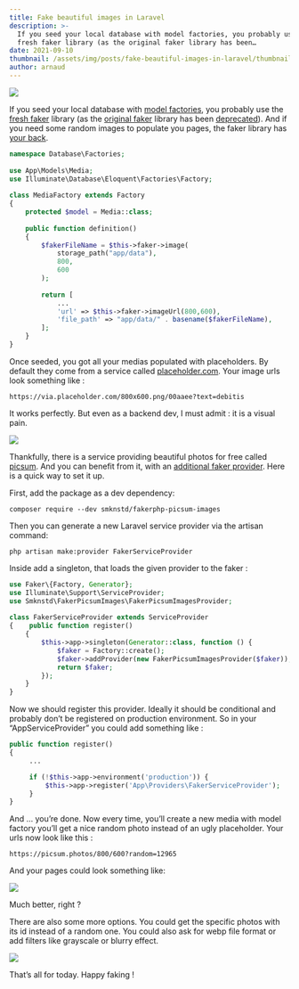 ```yaml
---
title: Fake beautiful images in Laravel
description: >-
  If you seed your local database with model factories, you probably use the
  fresh faker library (as the original faker library has been…
date: 2021-09-10
thumbnail: /assets/img/posts/fake-beautiful-images-in-laravel/thumbnail.jpg
author: arnaud
---
```


![](/assets/img/posts/fake-beautiful-images-in-laravel/thumbnail.jpg)

If you seed your local database with [model factories](https://laravel.com/docs/8.x/database-testing#defining-model-factories), you probably use the [fresh faker](https://github.com/fakerphp/faker) library (as the [original faker](https://github.com/fzaninotto/Faker) library has been [deprecated](https://marmelab.com/blog/2020/10/21/sunsetting-faker.html)). And if you need some random images to populate you pages, the faker library has [your back](https://fakerphp.github.io/formatters/image/).

```php
namespace Database\Factories;  
  
use App\Models\Media;  
use Illuminate\Database\Eloquent\Factories\Factory;  
  
class MediaFactory extends Factory  
{  
    protected $model = Media::class;  
  
    public function definition()  
    {  
        $fakerFileName = $this->faker->image(  
            storage_path("app/data"),  
            800,  
            600  
        );  
  
        return [  
            ...  
            'url' => $this->faker->imageUrl(800,600),  
            'file_path' => "app/data/" . basename($fakerFileName),  
        ];  
    }  
}
```

Once seeded, you got all your medias populated with placeholders. By default they come from a service called [placeholder.com](https://placeholder.com/). Your image urls look something like :

```
https://via.placeholder.com/800x600.png/00aaee?text=debitis
```

It works perfectly. But even as a backend dev, I must admit : it is a visual pain.

![](/assets/img/posts/fake-beautiful-images-in-laravel/placeholders.png)

Thankfully, there is a service providing beautiful photos for free called [picsum](https://picsum.photos). And you can benefit from it, with an [additional faker provider](https://github.com/smknstd/fakerphp-picsum-images). Here is a quick way to set it up.

First, add the package as a dev dependency:

```
composer require --dev smknstd/fakerphp-picsum-images
```

Then you can generate a new Laravel service provider via the artisan command:

```
php artisan make:provider FakerServiceProvider
```

Inside add a singleton, that loads the given provider to the faker :

```php
use Faker\{Factory, Generator};  
use Illuminate\Support\ServiceProvider;  
use Smknstd\FakerPicsumImages\FakerPicsumImagesProvider;  
  
class FakerServiceProvider extends ServiceProvider  
{    public function register()  
    {  
        $this->app->singleton(Generator::class, function () {  
            $faker = Factory::create();  
            $faker->addProvider(new FakerPicsumImagesProvider($faker));  
            return $faker;  
        });  
    }  
}
```

Now we should register this provider. Ideally it should be conditional and probably don’t be registered on production environment. So in your “AppServiceProvider” you could add something like :

```php
public function register()  
{  
     ...

     if (!$this->app->environment('production')) {  
         $this->app->register('App\Providers\FakerServiceProvider');  
     }  
}
```

And … you’re done. Now every time, you’ll create a new media with model factory you’ll get a nice random photo instead of an ugly placeholder. Your urls now look like this :

```
https://picsum.photos/800/600?random=12965
```

And your pages could look something like:

![](/assets/img/posts/fake-beautiful-images-in-laravel/images.png)

Much better, right ?

There are also some more options. You could get the specific photos with its id instead of a random one. You could also ask for webp file format or add filters like grayscale or blurry effect.

![](/assets/img/posts/fake-beautiful-images-in-laravel/images-black-white.png)

That’s all for today. Happy faking !
